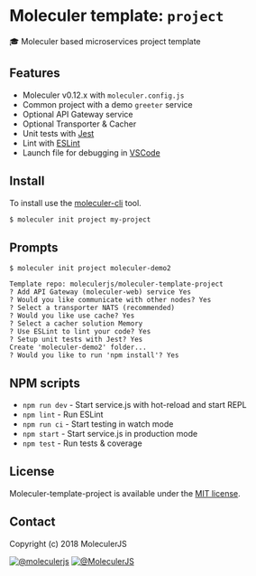 # Moleculer template: `project`
:mortar_board: Moleculer based microservices project template

## Features
- Moleculer v0.12.x with `moleculer.config.js`
- Common project with a demo `greeter` service
- Optional API Gateway service
- Optional Transporter & Cacher
- Unit tests with [Jest](http://facebook.github.io/jest/)
- Lint with [ESLint](http://eslint.org/)
- Launch file for debugging in [VSCode](https://code.visualstudio.com/)


## Install
To install use the [moleculer-cli](https://github.com/moleculerjs/moleculer-cli) tool.

```bash
$ moleculer init project my-project
```

## Prompts
```
$ moleculer init project moleculer-demo2

Template repo: moleculerjs/moleculer-template-project
? Add API Gateway (moleculer-web) service Yes
? Would you like communicate with other nodes? Yes
? Select a transporter NATS (recommended)
? Would you like use cache? Yes
? Select a cacher solution Memory
? Use ESLint to lint your code? Yes
? Setup unit tests with Jest? Yes
Create 'moleculer-demo2' folder...
? Would you like to run 'npm install'? Yes
```

## NPM scripts
- `npm run dev` - Start service.js with hot-reload and start REPL
- `npm lint` - Run ESLint
- `npm run ci` - Start testing in watch mode
- `npm start` - Start service.js in production mode
- `npm test` - Run tests & coverage

## License
Moleculer-template-project is available under the [MIT license](https://tldrlegal.com/license/mit-license).

## Contact
Copyright (c) 2018 MoleculerJS

[![@moleculerjs](https://img.shields.io/badge/github-moleculerjs-green.svg)](https://github.com/moleculerjs) [![@MoleculerJS](https://img.shields.io/badge/twitter-MoleculerJS-blue.svg)](https://twitter.com/MoleculerJS)
